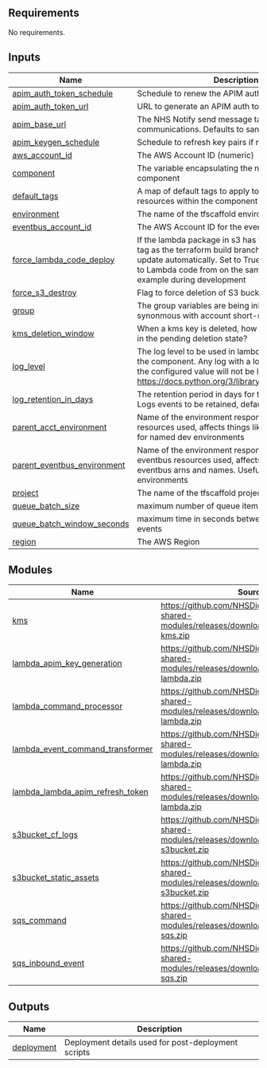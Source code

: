 <!-- BEGIN_TF_DOCS -->
<!-- markdownlint-disable -->
<!-- vale off -->

## Requirements

No requirements.
## Inputs

| Name | Description | Type | Default | Required |
|------|-------------|------|---------|:--------:|
| <a name="input_apim_auth_token_schedule"></a> [apim\_auth\_token\_schedule](#input\_apim\_auth\_token\_schedule) | Schedule to renew the APIM auth token | `string` | `"rate(9 minutes)"` | no |
| <a name="input_apim_auth_token_url"></a> [apim\_auth\_token\_url](#input\_apim\_auth\_token\_url) | URL to generate an APIM auth token | `string` | `"https://int.api.service.nhs.uk/oauth2/token"` | no |
| <a name="input_apim_base_url"></a> [apim\_base\_url](#input\_apim\_base\_url) | The NHS Notify send message target for nudge communications. Defaults to sandbox | `string` | `"https://sandbox.api.service.nhs.uk"` | no |
| <a name="input_apim_keygen_schedule"></a> [apim\_keygen\_schedule](#input\_apim\_keygen\_schedule) | Schedule to refresh key pairs if necessary | `string` | `"cron(0 14 * * ? *)"` | no |
| <a name="input_aws_account_id"></a> [aws\_account\_id](#input\_aws\_account\_id) | The AWS Account ID (numeric) | `string` | n/a | yes |
| <a name="input_component"></a> [component](#input\_component) | The variable encapsulating the name of this component | `string` | `"nudge"` | no |
| <a name="input_default_tags"></a> [default\_tags](#input\_default\_tags) | A map of default tags to apply to all taggable resources within the component | `map(string)` | `{}` | no |
| <a name="input_environment"></a> [environment](#input\_environment) | The name of the tfscaffold environment | `string` | n/a | yes |
| <a name="input_eventbus_account_id"></a> [eventbus\_account\_id](#input\_eventbus\_account\_id) | The AWS Account ID for the event bus | `string` | n/a | yes |
| <a name="input_force_lambda_code_deploy"></a> [force\_lambda\_code\_deploy](#input\_force\_lambda\_code\_deploy) | If the lambda package in s3 has the same commit id tag as the terraform build branch, the lambda will not update automatically. Set to True if making changes to Lambda code from on the same commit for example during development | `bool` | `false` | no |
| <a name="input_force_s3_destroy"></a> [force\_s3\_destroy](#input\_force\_s3\_destroy) | Flag to force deletion of S3 buckets | `bool` | `false` | no |
| <a name="input_group"></a> [group](#input\_group) | The group variables are being inherited from (often synonmous with account short-name) | `string` | n/a | yes |
| <a name="input_kms_deletion_window"></a> [kms\_deletion\_window](#input\_kms\_deletion\_window) | When a kms key is deleted, how long should it wait in the pending deletion state? | `string` | `"30"` | no |
| <a name="input_log_level"></a> [log\_level](#input\_log\_level) | The log level to be used in lambda functions within the component. Any log with a lower severity than the configured value will not be logged: https://docs.python.org/3/library/logging.html#levels | `string` | `"INFO"` | no |
| <a name="input_log_retention_in_days"></a> [log\_retention\_in\_days](#input\_log\_retention\_in\_days) | The retention period in days for the Cloudwatch Logs events to be retained, default of 0 is indefinite | `number` | `0` | no |
| <a name="input_parent_acct_environment"></a> [parent\_acct\_environment](#input\_parent\_acct\_environment) | Name of the environment responsible for the acct resources used, affects things like DNS zone. Useful for named dev environments | `string` | `"main"` | no |
| <a name="input_parent_eventbus_environment"></a> [parent\_eventbus\_environment](#input\_parent\_eventbus\_environment) | Name of the environment responsible for the eventbus resources used, affects things like eventbus arns and names. Useful for named dev environments | `string` | `"main"` | no |
| <a name="input_project"></a> [project](#input\_project) | The name of the tfscaffold project | `string` | n/a | yes |
| <a name="input_queue_batch_size"></a> [queue\_batch\_size](#input\_queue\_batch\_size) | maximum number of queue items to process | `number` | `10` | no |
| <a name="input_queue_batch_window_seconds"></a> [queue\_batch\_window\_seconds](#input\_queue\_batch\_window\_seconds) | maximum time in seconds between processing events | `number` | `10` | no |
| <a name="input_region"></a> [region](#input\_region) | The AWS Region | `string` | n/a | yes |
## Modules

| Name | Source | Version |
|------|--------|---------|
| <a name="module_kms"></a> [kms](#module\_kms) | https://github.com/NHSDigital/nhs-notify-shared-modules/releases/download/v2.0.20/terraform-kms.zip | n/a |
| <a name="module_lambda_apim_key_generation"></a> [lambda\_apim\_key\_generation](#module\_lambda\_apim\_key\_generation) | https://github.com/NHSDigital/nhs-notify-shared-modules/releases/download/v2.0.20/terraform-lambda.zip | n/a |
| <a name="module_lambda_command_processor"></a> [lambda\_command\_processor](#module\_lambda\_command\_processor) | https://github.com/NHSDigital/nhs-notify-shared-modules/releases/download/v2.0.20/terraform-lambda.zip | n/a |
| <a name="module_lambda_event_command_transformer"></a> [lambda\_event\_command\_transformer](#module\_lambda\_event\_command\_transformer) | https://github.com/NHSDigital/nhs-notify-shared-modules/releases/download/v2.0.20/terraform-lambda.zip | n/a |
| <a name="module_lambda_lambda_apim_refresh_token"></a> [lambda\_lambda\_apim\_refresh\_token](#module\_lambda\_lambda\_apim\_refresh\_token) | https://github.com/NHSDigital/nhs-notify-shared-modules/releases/download/v2.0.20/terraform-lambda.zip | n/a |
| <a name="module_s3bucket_cf_logs"></a> [s3bucket\_cf\_logs](#module\_s3bucket\_cf\_logs) | https://github.com/NHSDigital/nhs-notify-shared-modules/releases/download/v2.0.20/terraform-s3bucket.zip | n/a |
| <a name="module_s3bucket_static_assets"></a> [s3bucket\_static\_assets](#module\_s3bucket\_static\_assets) | https://github.com/NHSDigital/nhs-notify-shared-modules/releases/download/v2.0.20/terraform-s3bucket.zip | n/a |
| <a name="module_sqs_command"></a> [sqs\_command](#module\_sqs\_command) | https://github.com/NHSDigital/nhs-notify-shared-modules/releases/download/v2.0.20/terraform-sqs.zip | n/a |
| <a name="module_sqs_inbound_event"></a> [sqs\_inbound\_event](#module\_sqs\_inbound\_event) | https://github.com/NHSDigital/nhs-notify-shared-modules/releases/download/v2.0.20/terraform-sqs.zip | n/a |
## Outputs

| Name | Description |
|------|-------------|
| <a name="output_deployment"></a> [deployment](#output\_deployment) | Deployment details used for post-deployment scripts |
<!-- vale on -->
<!-- markdownlint-enable -->
<!-- END_TF_DOCS -->

